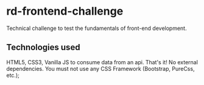 # rd-frontend-challenge 
Technical challenge to test the fundamentals of front-end development.
## Technologies used
HTML5, CSS3, Vanilla JS to consume data from an api.
That's it! No external dependencies.
You must not use any CSS Framework (Bootstrap, PureCss, etc.);

